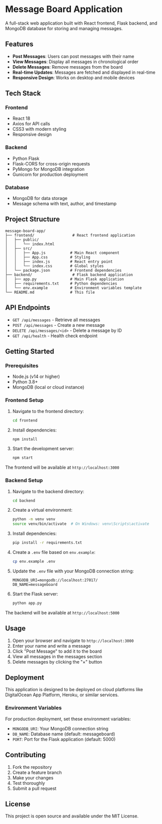 # Message Board Application

A full-stack web application built with React frontend, Flask backend, and MongoDB database for storing and managing messages.

## Features

- **Post Messages**: Users can post messages with their name
- **View Messages**: Display all messages in chronological order
- **Delete Messages**: Remove messages from the board
- **Real-time Updates**: Messages are fetched and displayed in real-time
- **Responsive Design**: Works on desktop and mobile devices

## Tech Stack

### Frontend
- React 18
- Axios for API calls
- CSS3 with modern styling
- Responsive design

### Backend
- Python Flask
- Flask-CORS for cross-origin requests
- PyMongo for MongoDB integration
- Gunicorn for production deployment

### Database
- MongoDB for data storage
- Message schema with text, author, and timestamp

## Project Structure

```
message-board-app/
├── frontend/                 # React frontend application
│   ├── public/
│   │   └── index.html
│   ├── src/
│   │   ├── App.js           # Main React component
│   │   ├── App.css          # Styling
│   │   ├── index.js         # React entry point
│   │   └── index.css        # Global styles
│   └── package.json         # Frontend dependencies
├── backend/                  # Flask backend application
│   ├── app.py               # Main Flask application
│   ├── requirements.txt     # Python dependencies
│   └── env.example          # Environment variables template
└── README.md                # This file
```

## API Endpoints

- `GET /api/messages` - Retrieve all messages
- `POST /api/messages` - Create a new message
- `DELETE /api/messages/<id>` - Delete a message by ID
- `GET /api/health` - Health check endpoint

## Getting Started

### Prerequisites

- Node.js (v14 or higher)
- Python 3.8+
- MongoDB (local or cloud instance)

### Frontend Setup

1. Navigate to the frontend directory:
   ```bash
   cd frontend
   ```

2. Install dependencies:
   ```bash
   npm install
   ```

3. Start the development server:
   ```bash
   npm start
   ```

The frontend will be available at `http://localhost:3000`

### Backend Setup

1. Navigate to the backend directory:
   ```bash
   cd backend
   ```

2. Create a virtual environment:
   ```bash
   python -m venv venv
   source venv/bin/activate  # On Windows: venv\Scripts\activate
   ```

3. Install dependencies:
   ```bash
   pip install -r requirements.txt
   ```

4. Create a `.env` file based on `env.example`:
   ```bash
   cp env.example .env
   ```

5. Update the `.env` file with your MongoDB connection string:
   ```
   MONGODB_URI=mongodb://localhost:27017/
   DB_NAME=messageboard
   ```

6. Start the Flask server:
   ```bash
   python app.py
   ```

The backend will be available at `http://localhost:5000`

## Usage

1. Open your browser and navigate to `http://localhost:3000`
2. Enter your name and write a message
3. Click "Post Message" to add it to the board
4. View all messages in the messages section
5. Delete messages by clicking the "×" button

## Deployment

This application is designed to be deployed on cloud platforms like DigitalOcean App Platform, Heroku, or similar services.

### Environment Variables

For production deployment, set these environment variables:

- `MONGODB_URI`: Your MongoDB connection string
- `DB_NAME`: Database name (default: messageboard)
- `PORT`: Port for the Flask application (default: 5000)

## Contributing

1. Fork the repository
2. Create a feature branch
3. Make your changes
4. Test thoroughly
5. Submit a pull request

## License

This project is open source and available under the MIT License.
